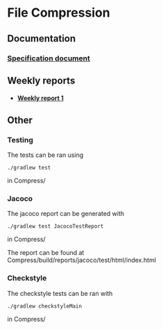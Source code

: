 # File Compression

## Documentation

### [Specification document](https://github.com/Henri0088/File-Compression/blob/main/Documentation/Specification.md)

## Weekly reports

* #### [Weekly report 1](https://github.com/Henri0088/File-Compression/blob/main/Documentation/Week1.md)

## Other

### Testing
The tests can be ran using
```
./gradlew test
```
in Compress/

### Jacoco
The jacoco report can be generated with
```
./gradlew test JacocoTestReport
```
in Compress/ 

The report can be found at Compress/build/reports/jacoco/test/html/index.html

### Checkstyle
The checkstyle tests can be ran with
```
./gradlew checkstyleMain
```
in Compress/
